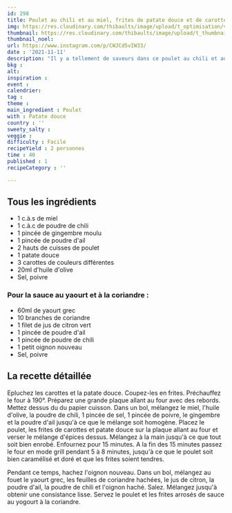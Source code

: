 ```yaml
---
id: 298
title: Poulet au chili et au miel, frites de patate douce et de carotte
img: https://res.cloudinary.com/thibaults/image/upload/t_optimisation/v1636707262/Recipes/20211111_poulet_miel_chili.jpg
thumbnail: https://res.cloudinary.com/thibaults/image/upload/t_thumbnail_josie/v1636707262/Recipes/20211111_poulet_miel_chili.jpg
thumbnail_noel: 
url: https://www.instagram.com/p/CWJCd5vIW33/
date : '2021-11-11'
description: "Il y a tellement de saveurs dans ce poulet au chili et au miel accompagné de frites de patate douce, de carotte et d'une sauce blanche à la coriandre !"
bkg : 
alt: 
inspiration : 
event : 
calendrier: 
tag : 
theme : 
main_ingredient : Poulet
with : Patate douce
country : ''
sweety_salty : 
veggie : 
difficulty : Facile
recipeYield : 2 personnes
time : 40
published : 1
recipeCategory : ''

---
```


## Tous les ingrédients
 - 1 c.à.s de miel
 - 1 c.à.c de poudre de chili
 - 1 pincée de gingembre moulu
 - 1 pincée de poudre d'ail
 - 2 hauts de cuisses de poulet
 - 1 patate douce
 - 3 carottes de couleurs différentes
 - 20ml d'huile d'olive
 - Sel, poivre

### Pour la sauce au yaourt et à la coriandre :
 - 60ml de yaourt grec
 - 10 branches de coriandre
 - 1 filet de jus de citron vert
 - 1 pincée de poudre d'ail
 - 1 pincée de poudre de chili
 - 1 petit oignon nouveau
 - Sel, poivre

## La recette détaillée
Epluchez les carottes et la patate douce. Coupez-les en frites. Préchauffez le four à 190°. Préparez une grande plaque allant au four avec des rebords. Mettez dessus du du papier cuisson. Dans un bol, mélangez le miel, l'huile d'olive, la poudre de chili, 1 pincée de sel, 1 pincée de poivre, le gingembre et la poudre d'ail jusqu'à ce que le mélange soit homogène.
Placez le poulet, les frites de carottes et patate douce sur la plaque allant au four et verser le mélange d'épices dessus. Mélangez à la main jusqu'à ce que tout soit bien enrobé. Enfournez pour 15 minutes. A la fin des 15 minutes passez le four en mode grill pendant 5 à 8 minutes, jusqu'à ce que le poulet soit bien caramélisé et doré et que les frites soient tendres.

Pendant ce temps, hachez l'oignon nouveau. Dans un bol, mélangez au fouet le yaourt grec, les feuilles de coriandre hachées, le jus de citron, la poudre d'ail, la poudre de chili et l'oignon haché. Salez. Mélangez jusqu'à obtenir une consistance lisse. Servez le poulet et les frites arrosés de sauce au yogourt à la coriandre.